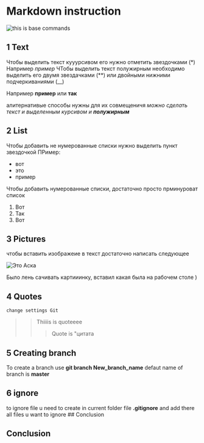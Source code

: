 # Markdown instruction
![this is base commands](1624f150f75d08b91b13a09067f1614a.png) 
## 1 Text

Чтобы выделить текст кууурсивом его нужно отметить звездочками (*)    
Например *пример*
ЧТобы выделить текст полужирным необходимо выделить его двумя звездачками (**) или двойными нижними подчеркиваниями (__)

Например **пример** или __так__

алитернативые способы нужны для их совмещеничя _можно сделать текст и выделенным курсивом и **полужирным**_
   
## 2 List

Чтобы добавить не нумерованные списки нужно выделить пункт звездочкой 
ПРимер: 

* вот
* это
* пример

Чтобы добавить нумерованные списки, достаточно просто прминуроват   список 

1. Вот
2. Так
3. Вот 


## 3 Pictures 

чтобы вставить изображеие в текст достаточно написать следующее 

![Это Аска](аска.png) 

Было лень сачивать картииинку, вставил какая была на рабочем столе )
## 4 Quotes
`change settings Git `
>> Thiiiis is quoteeee
>>>Quote is "цитата
## 5 Creating branch 
To create a branch use **git branch New_branch_name** 
defaut name of branch is **master** 
## 6 ignore

to ignore file u need to create in current folder file **.gitignore** and add there all files u want to ignore  ## Conclusion
## Conclusion
